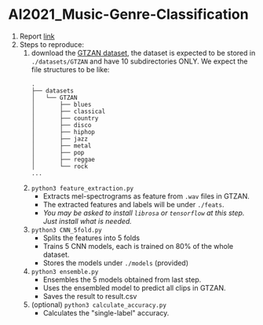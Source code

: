 # AI2021_Music-Genre-Classification

1. Report [link](https://drive.google.com/file/d/1IB67xkPpYMxm6RwDL9oGb5PX_TLUm9ek/view?usp=sharing)
2. Steps to reproduce:
	1. download the [GTZAN dataset](http://marsyas.info/downloads/datasets.html), the dataset is expected to be stored in `./datasets/GTZAN` and have 10 subdirectories ONLY. We expect the file structures to be like:
		```
		.
		├── datasets
		│   └── GTZAN
		│       ├── blues
		│       ├── classical
		│       ├── country
		│       ├── disco
		│       ├── hiphop
		│       ├── jazz
		│       ├── metal
		│       ├── pop
		│       ├── reggae
		│       └── rock
		...
		```
	2. `python3 feature_extraction.py`
		- Extracts mel-spectrograms as feature from `.wav` files in GTZAN.
		- The extracted features and labels will be under `./feats`.
		- *You may be asked to install `librosa` or `tensorflow` at this step. Just install what is needed.*
	3. `python3 CNN_5fold.py`
		- Splits the features into 5 folds
		- Trains 5 CNN models, each is trained on 80% of the whole dataset.
		- Stores the models under `./models` (provided)
	4. `python3 ensemble.py`
		- Ensembles the 5 models obtained from last step.
		- Uses the ensembled model to predict all clips in GTZAN.
		- Saves the result to result.csv
	5. (optional) `python3 calculate_accuracy.py`
		- Calculates the "single-label" accuracy.
